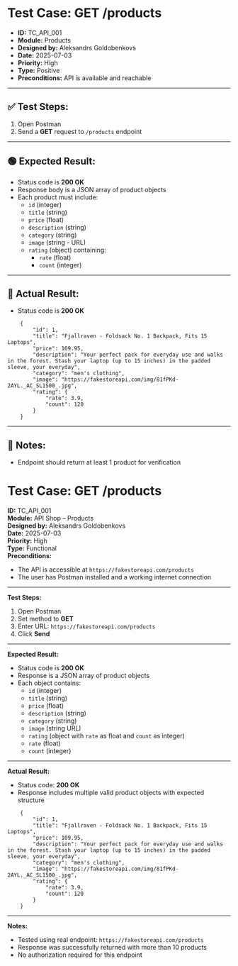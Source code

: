 # Test Case: GET /products

- **ID:** TC_API_001  
- **Module:** Products  
- **Designed by:** Aleksandrs Goldobenkovs  
- **Date:** 2025-07-03  
- **Priority:** High  
- **Type:** Positive  
- **Preconditions:** API is available and reachable

---

## ✅ Test Steps:

1. Open Postman
2. Send a **GET** request to `/products` endpoint

---

## 🟢 Expected Result:

- Status code is **200 OK**    
- Response body is a JSON array of product objects  
- Each product must include:
  - `id` (integer)  
  - `title` (string)  
  - `price` (float)  
  - `description` (string)  
  - `category` (string)  
  - `image` (string - URL)  
  - `rating` (object) containing:
    - `rate` (float)  
    - `count` (integer)


---

## 🔴 Actual Result:

- Status code is **200 OK**

```   
    {
        "id": 1,
        "title": "Fjallraven - Foldsack No. 1 Backpack, Fits 15 Laptops",
        "price": 109.95,
        "description": "Your perfect pack for everyday use and walks in the forest. Stash your laptop (up to 15 inches) in the padded sleeve, your everyday",
        "category": "men's clothing",
        "image": "https://fakestoreapi.com/img/81fPKd-2AYL._AC_SL1500_.jpg",
        "rating": {
            "rate": 3.9,
            "count": 120
        }
    }
```
---

## 📝 Notes:

- Endpoint should return at least 1 product for verification




# Test Case: GET /products

**ID:** TC_API_001  
**Module:** API Shop – Products  
**Designed by:** Aleksandrs Goldobenkovs  
**Date:** 2025-07-03  
**Priority:** High  
**Type:** Functional  
**Preconditions:**  
- The API is accessible at `https://fakestoreapi.com/products`  
- The user has Postman installed and a working internet connection

---

**Test Steps:**

1. Open Postman
2. Set method to **GET**
3. Enter URL: `https://fakestoreapi.com/products`
4. Click **Send**

---

**Expected Result:**  
- Status code is **200 OK**  
- Response is a JSON array of product objects  
- Each object contains:
  - `id` (integer)
  - `title` (string)
  - `price` (float)
  - `description` (string)
  - `category` (string)
  - `image` (string URL)
  - `rating` (object with `rate` as float and `count` as integer)
   - `rate` (float)  
   - `count` (integer)

---

**Actual Result:**  
- Status code: **200 OK**  
- Response includes multiple valid product objects with expected structure
```   
    {
        "id": 1,
        "title": "Fjallraven - Foldsack No. 1 Backpack, Fits 15 Laptops",
        "price": 109.95,
        "description": "Your perfect pack for everyday use and walks in the forest. Stash your laptop (up to 15 inches) in the padded sleeve, your everyday",
        "category": "men's clothing",
        "image": "https://fakestoreapi.com/img/81fPKd-2AYL._AC_SL1500_.jpg",
        "rating": {
            "rate": 3.9,
            "count": 120
        }
    }
```
---

**Notes:**  
- Tested using real endpoint: `https://fakestoreapi.com/products`  
- Response was successfully returned with more than 10 products  
- No authorization required for this endpoint

